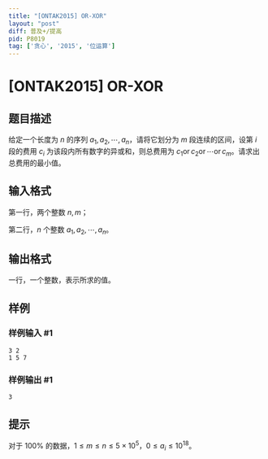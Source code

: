 ```yaml
---
title: "[ONTAK2015] OR-XOR"
layout: "post"
diff: 普及+/提高
pid: P8019
tag: ['贪心', '2015', '位运算']
---
```

# [ONTAK2015] OR-XOR
## 题目描述

给定一个长度为 $n$ 的序列 $a_1, a_2, \cdots, a_n$，请将它划分为 $m$ 段连续的区间，设第 $i$ 段的费用 $c_i$ 为该段内所有数字的异或和，则总费用为 $c_1 \operatorname{or} c_2 \operatorname{or} \cdots \operatorname{or} c_m$。请求出总费用的最小值。
## 输入格式

第一行，两个整数 $n, m$；

第二行，$n$ 个整数 $a_1, a_2, \cdots, a_n$。
## 输出格式

一行，一个整数，表示所求的值。
## 样例

### 样例输入 #1
```
3 2
1 5 7
```
### 样例输出 #1
```
3
```
## 提示

对于 $100\%$ 的数据，$1 \leq m \leq n \leq 5 \times 10^5$，$0 \leq a_i \leq 10^{18}$。
